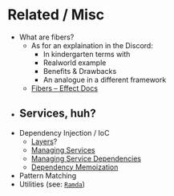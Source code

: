# Related / Misc
- What are fibers?
  - As for an explaination in the Discord:
    - In kindergarten terms with
    - Realworld example
    - Benefits & Drawbacks
    - An analogue in a different framework
  - [Fibers – Effect Docs](https://effect.website/docs/guides/concurrency/fibers)
- Services, huh?
  - 
- Dependency Injection / IoC
  - [Layers](https://effect-ts.github.io/effect/effect/Layer.ts.html)?
  - [Managing Services](https://effect.website/docs/guides/context-management/services)
  - [Managing Service Dependencies](https://effect.website/docs/guides/context-management/layers)
  - [Dependency Memoization](https://effect.website/docs/guides/context-management/dependency-memoization)
- Pattern Matching
- Utilities (see: [`Ramda`](https://ramdajs.com/docs/))